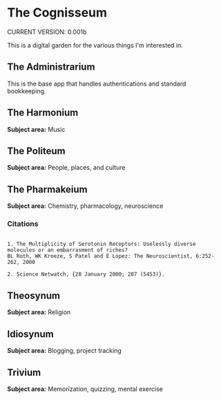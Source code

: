 # The Cognisseum

CURRENT VERSION: 0.001b

This is a digital garden for the various things I'm interested in. 

## The Administrarium

This is the base app that handles authentications and standard bookkeeping.

## The Harmonium

**Subject area:** Music

## The Politeum

**Subject area:** People, places, and culture


## The Pharmakeium

**Subject area:** Chemistry, pharmacology, neuroscience

### Citations

```

1. The Multiplicity of Serotonin Receptors: Uselessly diverse molecules or an embarrasment of riches?
BL Roth, WK Kroeze, S Patel and E Lopez: The Neuroscientist, 6:252-262, 2000
    
2. Science Netwatch, {28 January 2000; 287 (5453)}.
```

## Theosynum

**Subject area:** Religion

## Idiosynum

**Subject area:** Blogging, project tracking

## Trivium

**Subject area:** Memorization, quizzing, mental exercise


